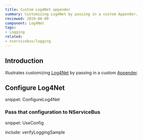 ```yaml
---
title: Custom Log4Net appender
summary: Customizing Log4Net by passing in a custom Appender.
reviewed: 2019-08-09
component: Log4Net
tags:
- Logging
related:
- nservicebus/logging
---
```



## Introduction

Illustrates customizing [Log4Net](https://logging.apache.org/log4net/) by passing in a custom [Appender](https://logging.apache.org/log4net/release/config-examples.html).


## Configure Log4Net

snippet: ConfigureLog4Net


### Pass that configuration to NServiceBus

snippet: UseConfig



include: verifyLoggingSample
